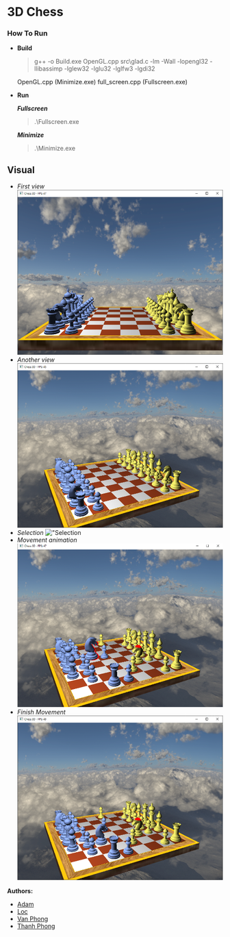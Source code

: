 # 3D Chess

### How To Run
- **Build**
    > g++ -o Build.exe OpenGL.cpp src\glad.c -lm -Wall -lopengl32 -llibassimp -lglew32 -lglu32 -lglfw3 -lgdi32

    OpenGL.cpp (Minimize.exe)   full_screen.cpp (Fullscreen.exe)
<!-- > g++ -o OpenGL.exe OpenGL.cpp src\glad.c -lm -Wall -lopengl32 -llibassimp -lglew32 -lglu32 -lglfw3 -lgdi32 ; .\OpenGL.exe -->
- **Run**

    ***Fullscreen***
    > .\Fullscreen.exe
    
    ***Minimize***
    > .\Minimize.exe

## Visual
- *First view*
!["Fisrt View"](/image/1.png)
- *Another view*
!["Another View"](/image/2.png)
- *Selection*
!["Selection]("/image/2.1)
- *Movement animation*
!["Movement animation"](/image/3.0.png)
- *Finish Movement*
!["Finish"](/image/3.png)


**Authors:** 
- [Adam](https://github.com/duonggiakhanhb)
- [Loc](https://github.com/kun09-tker)
- [Van Phong](https://github.com/Phong940253)
- [Thanh Phong](https://github.com/DarkDip)

